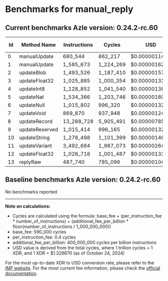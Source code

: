 # Benchmarks for manual_reply

## Current benchmarks Azle version: 0.24.2-rc.60

| Id  | Method Name    | Instructions | Cycles    | USD           | USD/Million Calls |
| --- | -------------- | ------------ | --------- | ------------- | ----------------- |
| 0   | manualUpdate   | 680_544      | 862_217   | $0.0000011465 | $1.14             |
| 1   | manualUpdate   | 1_585_673    | 1_224_269 | $0.0000016279 | $1.62             |
| 2   | updateBlob     | 1_493_526    | 1_187_410 | $0.0000015789 | $1.57             |
| 3   | updateFloat32  | 1_025_885    | 1_000_354 | $0.0000013301 | $1.33             |
| 4   | updateInt8     | 1_128_852    | 1_041_540 | $0.0000013849 | $1.38             |
| 5   | updateNat      | 1_534_366    | 1_203_746 | $0.0000016006 | $1.60             |
| 6   | updateNull     | 1_015_802    | 996_320   | $0.0000013248 | $1.32             |
| 7   | updateVoid     | 869_870      | 937_948   | $0.0000012472 | $1.24             |
| 8   | updateRecord   | 13_288_728   | 5_905_491 | $0.0000078524 | $7.85             |
| 9   | updateReserved | 1_015_414    | 996_165   | $0.0000013246 | $1.32             |
| 10  | updateString   | 1_278_498    | 1_101_399 | $0.0000014645 | $1.46             |
| 11  | updateVariant  | 3_492_684    | 1_987_073 | $0.0000026422 | $2.64             |
| 12  | updateFloat32  | 1_028_718    | 1_001_487 | $0.0000013316 | $1.33             |
| 13  | replyRaw       | 487_740      | 785_096   | $0.0000010439 | $1.04             |

## Baseline benchmarks Azle version: 0.24.2-rc.60

No benchmarks reported

---

**Note on calculations:**

-   Cycles are calculated using the formula: base_fee + (per_instruction_fee \* number_of_instructions) + (additional_fee_per_billion \* floor(number_of_instructions / 1_000_000_000))
-   base_fee: 590_000 cycles
-   per_instruction_fee: 0.4 cycles
-   additional_fee_per_billion: 400_000_000 cycles per billion instructions
-   USD value is derived from the total cycles, where 1 trillion cycles = 1 XDR, and 1 XDR = $1.329670 (as of October 24, 2024)

For the most up-to-date XDR to USD conversion rate, please refer to the [IMF website](https://www.imf.org/external/np/fin/data/rms_sdrv.aspx).
For the most current fee information, please check the [official documentation](https://internetcomputer.org/docs/current/developer-docs/gas-cost#execution).
